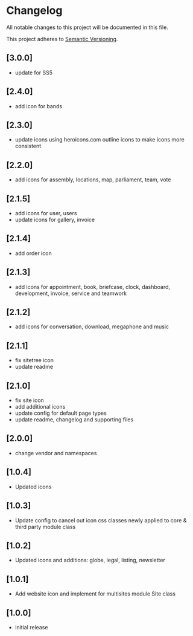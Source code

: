 # Changelog

All notable changes to this project will be documented in this file.

This project adheres to [Semantic Versioning](http://semver.org/).

## [3.0.0]

* update for SS5

## [2.4.0]

* add icon for bands

## [2.3.0]

* update icons using heroicons.com outline icons to make icons more consistent

## [2.2.0]

* add icons for assembly, locations, map, parliament, team, vote

## [2.1.5]

* add icons for user, users
* update icons for gallery, invoice

## [2.1.4]

* add order icon

## [2.1.3]

* add icons for appointment, book, briefcase, clock, dashboard, development, invoice, service and teamwork

## [2.1.2]

* add icons for conversation, download, megaphone and music

## [2.1.1]

* fix sitetree icon
* update readme

## [2.1.0]

* fix site icon
* add additional icons
* update config for default page types
* update readme, changelog and supporting files

## [2.0.0]

* change vendor and namespaces

## [1.0.4]

* Updated icons

## [1.0.3]

* Update config to cancel out icon css classes newly applied to core & third party module class

## [1.0.2]

* Updated icons and additions: globe, legal, listing, newsletter

## [1.0.1]

* Add website icon and implement for multisites module Site class

## [1.0.0]

* initial release
